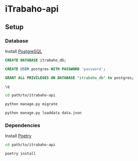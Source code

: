 # iTrabaho-api

## Setup

### Database

Install [PostgreSQL](https://www.postgresql.org/download/)

```sql
CREATE DATABASE itrabaho_db;
```

```sql
CREATE USER postgres WITH PASSWORD 'password';
```

```sql
GRANT ALL PRIVILEGES ON DATABASE "itrabaho_db" to postgres;
```

```sql
\q
```

```bash
cd path/to/itrabaho-api
```

```bash
python manage.py migrate
```

```bash
python manage.py loaddata data.json
```

### Dependencies

Install [Poetry](https://python-poetry.org/docs/#installation)

```bash
cd path/to/itrabaho-api
```

```bash
poetry install
```
